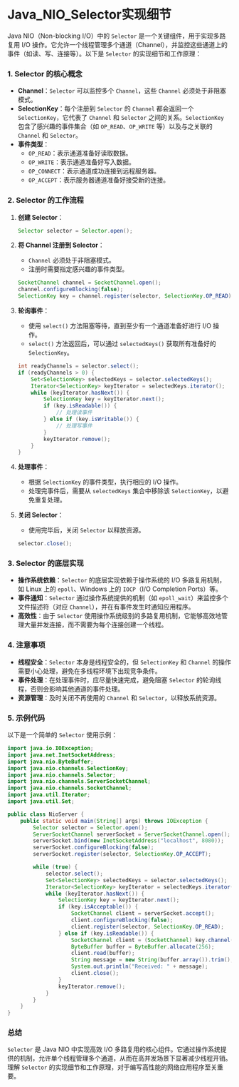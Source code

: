 # Java_NIO_Selector实现细节

Java NIO（Non-blocking I/O）中的 `Selector` 是一个关键组件，用于实现多路复用 I/O 操作。它允许一个线程管理多个通道（Channel），并监控这些通道上的事件（如读、写、连接等）。以下是 `Selector` 的实现细节和工作原理：

### 1. Selector 的核心概念

- **Channel**：`Selector` 可以监控多个 `Channel`，这些 `Channel` 必须处于非阻塞模式。
- **SelectionKey**：每个注册到 `Selector` 的 `Channel` 都会返回一个 `SelectionKey`，它代表了 `Channel` 和 `Selector` 之间的关系。`SelectionKey` 包含了感兴趣的事件集合（如 `OP_READ`、`OP_WRITE` 等）以及与之关联的 `Channel` 和 `Selector`。
- **事件类型**：
  - `OP_READ`：表示通道准备好读取数据。
  - `OP_WRITE`：表示通道准备好写入数据。
  - `OP_CONNECT`：表示通道成功连接到远程服务器。
  - `OP_ACCEPT`：表示服务器通道准备好接受新的连接。

### 2. Selector 的工作流程

1. **创建 Selector**：

   

   ```java
   Selector selector = Selector.open();
   ```

2. **将 Channel 注册到 Selector**：

   - `Channel` 必须处于非阻塞模式。
   - 注册时需要指定感兴趣的事件类型。

   

   ```java
   SocketChannel channel = SocketChannel.open();
   channel.configureBlocking(false);
   SelectionKey key = channel.register(selector, SelectionKey.OP_READ);
   ```

3. **轮询事件**：

   - 使用 `select()` 方法阻塞等待，直到至少有一个通道准备好进行 I/O 操作。
   - `select()` 方法返回后，可以通过 `selectedKeys()` 获取所有准备好的 `SelectionKey`。

   

   ```java
   int readyChannels = selector.select();
   if (readyChannels > 0) {
       Set<SelectionKey> selectedKeys = selector.selectedKeys();
       Iterator<SelectionKey> keyIterator = selectedKeys.iterator();
       while (keyIterator.hasNext()) {
           SelectionKey key = keyIterator.next();
           if (key.isReadable()) {
               // 处理读事件
           } else if (key.isWritable()) {
               // 处理写事件
           }
           keyIterator.remove();
       }
   }
   ```

4. **处理事件**：

   - 根据 `SelectionKey` 的事件类型，执行相应的 I/O 操作。
   - 处理完事件后，需要从 `selectedKeys` 集合中移除该 `SelectionKey`，以避免重复处理。

5. **关闭 Selector**：

   - 使用完毕后，关闭 `Selector` 以释放资源。

   

   ```java
   selector.close();
   ```

### 3. Selector 的底层实现

- **操作系统依赖**：`Selector` 的底层实现依赖于操作系统的 I/O 多路复用机制，如 Linux 上的 `epoll`、Windows 上的 `IOCP`（I/O Completion Ports）等。
- **事件通知**：`Selector` 通过操作系统提供的机制（如 `epoll_wait`）来监控多个文件描述符（对应 `Channel`），并在有事件发生时通知应用程序。
- **高效性**：由于 `Selector` 使用操作系统级别的多路复用机制，它能够高效地管理大量并发连接，而不需要为每个连接创建一个线程。

### 4. 注意事项

- **线程安全**：`Selector` 本身是线程安全的，但 `SelectionKey` 和 `Channel` 的操作需要小心处理，避免在多线程环境下出现竞争条件。
- **事件处理**：在处理事件时，应尽量快速完成，避免阻塞 `Selector` 的轮询线程，否则会影响其他通道的事件处理。
- **资源管理**：及时关闭不再使用的 `Channel` 和 `Selector`，以释放系统资源。

### 5. 示例代码

以下是一个简单的 `Selector` 使用示例：



```java
import java.io.IOException;
import java.net.InetSocketAddress;
import java.nio.ByteBuffer;
import java.nio.channels.SelectionKey;
import java.nio.channels.Selector;
import java.nio.channels.ServerSocketChannel;
import java.nio.channels.SocketChannel;
import java.util.Iterator;
import java.util.Set;

public class NioServer {
    public static void main(String[] args) throws IOException {
        Selector selector = Selector.open();
        ServerSocketChannel serverSocket = ServerSocketChannel.open();
        serverSocket.bind(new InetSocketAddress("localhost", 8080));
        serverSocket.configureBlocking(false);
        serverSocket.register(selector, SelectionKey.OP_ACCEPT);

        while (true) {
            selector.select();
            Set<SelectionKey> selectedKeys = selector.selectedKeys();
            Iterator<SelectionKey> keyIterator = selectedKeys.iterator();
            while (keyIterator.hasNext()) {
                SelectionKey key = keyIterator.next();
                if (key.isAcceptable()) {
                    SocketChannel client = serverSocket.accept();
                    client.configureBlocking(false);
                    client.register(selector, SelectionKey.OP_READ);
                } else if (key.isReadable()) {
                    SocketChannel client = (SocketChannel) key.channel();
                    ByteBuffer buffer = ByteBuffer.allocate(256);
                    client.read(buffer);
                    String message = new String(buffer.array()).trim();
                    System.out.println("Received: " + message);
                    client.close();
                }
                keyIterator.remove();
            }
        }
    }
}
```

### 总结

`Selector` 是 Java NIO 中实现高效 I/O 多路复用的核心组件。它通过操作系统提供的机制，允许单个线程管理多个通道，从而在高并发场景下显著减少线程开销。理解 `Selector` 的实现细节和工作原理，对于编写高性能的网络应用程序至关重要。